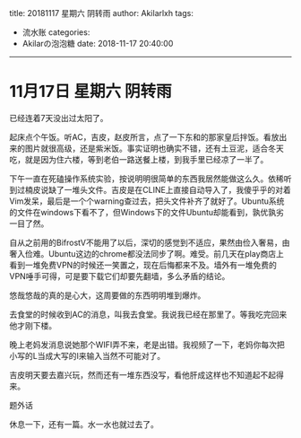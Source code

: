 title: 20181117 星期六 阴转雨
author: Akilarlxh
tags:
  - 流水账
categories:
  - Akilarの泡泡糖
date: 2018-11-17 20:40:00
---
# 11月17日 星期六 阴转雨

已经连着7天没出过太阳了。

起床点个午饭。听AC，吉皮，赵皮所言，点了一下东和的那家皇后拌饭。看放出来的图片就很高级，还是紫米饭。事实证明也确实不错，还有土豆泥，适合冬天吃，就是因为住六楼，等到老伯一路送餐上楼，到我手里已经凉了一半了。

下午一直在死磕操作系统实验，按说明明很简单的东西我居然能做这么久。依稀听到过楠皮说缺了一堆头文件。吉皮是在CLINE上直接自动导入了，我傻乎乎的对着Vim发呆，最后是一个个warning查过去，把头文件补齐了就好了。Ubuntu系统的文件在windows下看不了，但Windows下的文件Ubuntu却能看到，孰优孰劣一目了然。

自从之前用的BifrostV不能用了以后，深切的感觉到不适应，果然由俭入奢易，由奢入俭难。Ubuntu这边的chrome都没法同步了啊。难受。前几天在play商店上看到一堆免费VPN的时候还一笑置之，现在后悔都来不及。墙外有一堆免费的VPN唾手可得，可是要下载它们却要先翻墙，多么矛盾的结论。

悠哉悠哉的真的是心大，这周要做的东西明明堆到爆炸。

去食堂的时候收到AC的消息，叫我去食堂。我说我已经在那里了。等我吃完回来他才刚下楼。

晚上老妈发消息说她那个WIFI弄不来，老是出错。我视频了一下，老妈你每次把小写的L当成大写的I来输入当然不可能对了。

吉皮明天要去嘉兴玩，然而还有一堆东西没写，看他肝成这样也不知道起不起得来。

题外话

休息一下，还有一篇。水一水也就过去了。